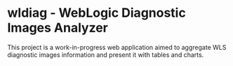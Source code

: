 # wldiag - WebLogic Diagnostic Images Analyzer

This project is a work-in-progress web application aimed to aggregate WLS diagnostic images information and present it with tables and charts.
